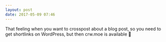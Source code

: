 ```yaml
---
layout: post
date: 2017-05-09 07:46
---
```

That feeling when you want to crosspost about a blog post, so you need to get shortlinks on WordPress, but then crw.moe is available 😬
